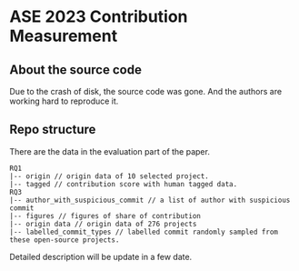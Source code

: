 # ASE 2023 Contribution Measurement

## About the source code

Due to the crash of disk, the source code was gone. And the authors are working hard to reproduce it.

## Repo structure

There are the data in the evaluation part of the paper.

```
RQ1
|-- origin // origin data of 10 selected project.
|-- tagged // contribution score with human tagged data.
RQ3
|-- author_with_suspicious_commit // a list of author with suspicious commit
|-- figures // figures of share of contribution
|-- origin data // origin data of 276 projects
|-- labelled_commit_types // labelled commit randomly sampled from these open-source projects.
```

Detailed description will be update in a few date.
